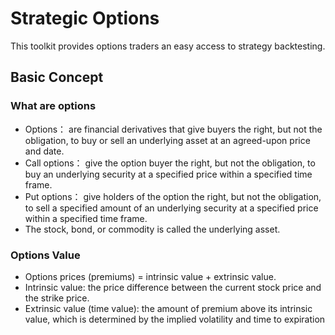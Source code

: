 # Strategic Options

This toolkit provides options traders an easy access to strategy backtesting.

## Basic Concept

### What are options
* Options： are financial derivatives that give buyers the right, but not the obligation, to buy or sell an underlying asset at an agreed-upon price and date.
* Call options： give the option buyer the right, but not the obligation, to buy an underlying security at a specified price within a specified time frame.
* Put options： give holders of the option the right, but not the obligation, to sell a specified amount of an underlying security at a specified price within a specified time frame.
* The stock, bond, or commodity is called the underlying asset.

### Options Value
* Options prices (premiums) = intrinsic value + extrinsic value.
* Intrinsic value: the price difference between the current stock price and the strike price.
* Extrinsic value (time value): the amount of premium above its intrinsic value, which is determined by the implied volatility and time to expiration


